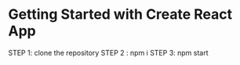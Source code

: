 # Getting Started with Create React App

STEP 1: clone the repository
STEP 2 : npm i
STEP 3: npm start


